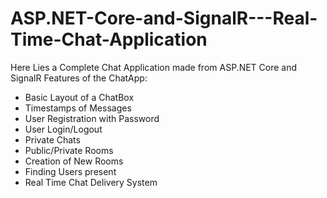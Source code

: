 # ASP.NET-Core-and-SignalR---Real-Time-Chat-Application
Here Lies a Complete Chat Application made from ASP.NET Core and SignalR
Features of the ChatApp:
- Basic Layout of a ChatBox
- Timestamps of Messages
- User Registration with Password
- User Login/Logout
- Private Chats
- Public/Private Rooms
- Creation of New Rooms
- Finding Users present
- Real Time Chat Delivery System
